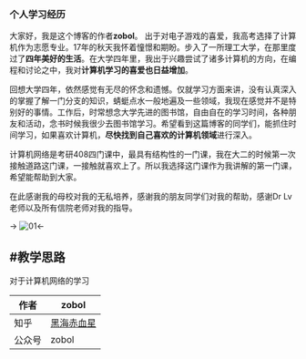 ### 个人学习经历
大家好，我是这个博客的作者**zobol**。
出于对电子游戏的喜爱，我高考选择了计算机作为志愿专业。17年的秋天我怀着憧憬和期盼。步入了一所理工大学，在那里度过了**四年美好的生活**。在大学四年里，我出于兴趣尝试了诸多计算机的方向，在编程和讨论之中，我对**计算机学习的喜爱也日益增加**。
 
回想大学四年，依然感觉有无尽的怀念和遗憾。仅就学习方面来讲，没有认真深入的掌握了解一门分支的知识，蜻蜓点水一般地遍及一些领域，我现在感觉并不是特别好的事情。工作后，时常想念大学先进的图书馆，自由自在的学习时间，各种朋友和活动，念书时候我很少去图书馆学习。希望看到这篇博客的同学们，能抓住时间学习，如果喜欢计算机，**尽快找到自己喜欢的计算机领域**进行深入。
 
计算机网络是考研408四门课中，最具有结构性的一门课，我在大二的时候第一次接触道路这门课，一接触就喜欢上了。所以我选择这门课作为我讲解的第一门课，希望能帮助到大家。

在此感谢我的母校对我的无私培养，感谢我的朋友同学们对我的帮助，感谢Dr Lv老师以及所有信院老师对我的指导。

-> ![01](https://zobolblog.github.io/LearnComputerNetwork/Photo/011.jpg)<-

## #教学思路
对于计算机网络的学习



|作者|zobol|
|---|---
|知乎|[黑海赤血星](https://www.zhihu.com/people/zobol)
|公众号|zobol